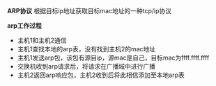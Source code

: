 **ARP协议** 根据目标ip地址获取目标mac地址的一种tcp/ip协议

**arp工作过程**
- 主机1和主机2通信
- 主机1查找本地的arp表，没有找到主机2的mac地址
- 主机1发送arp包，该包有源目ip，源mac是自己，目标mac为ffff.ffff.ffff
- 交换机收到arp请求后，将请求在广播域中进行广播
- 主机2返回arp响应包，主机2收到后将此相信添加至本地arp表